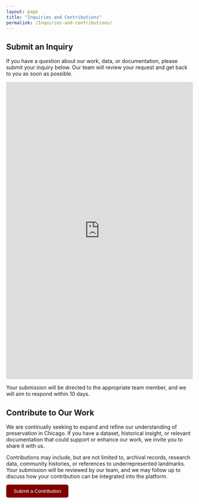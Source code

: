 ```yaml
---
layout: page
title: "Inquiries and Contributions"
permalink: /Inquiries-and-contributions/
---
```

<h2>Submit an Inquiry</h2>
<p>If you have a question about our work, data, or documentation, please submit your inquiry below. Our team will review your request and get back to you as soon as possible.</p>

<iframe src="https://docs.google.com/forms/d/e/1FAIpQLSfYWZq5pdnyEdRakpwySyIRCDTE7rBV60VQfykXDhdt_DqXOQ/viewform?embedded=true" 
        width="100%" 
        height="800px" 
        frameborder="0" 
        marginheight="0" 
        marginwidth="0">
    Loading…
</iframe>

<p>Your submission will be directed to the appropriate team member, and we will aim to respond within 10 days.</p>

<h2>Contribute to Our Work</h2>

<p>
  We are continually seeking to expand and refine our understanding of preservation in Chicago. If you have a dataset, historical insight, or relevant documentation that could support or enhance our work, we invite you to share it with us.
</p>

<p>
  Contributions may include, but are not limited to, archival records, research data, community histories, or references to underrepresented landmarks. Your submission will be reviewed by our team, and we may follow up to discuss how your contribution can be integrated into the platform.
</p>

<a href="https://docs.google.com/forms/d/e/1FAIpQLSeFJ2QOwwp7uJlxd9KDesjl4Bqiwz_noEjQ9z_yxzLKpAD4ww/viewform?embedded=true" target="_blank">
  <button style="padding: 10px 20px; background-color: #800000; color: white; border: none; border-radius: 5px;">
    Submit a Contribution
  </button>
</a>
